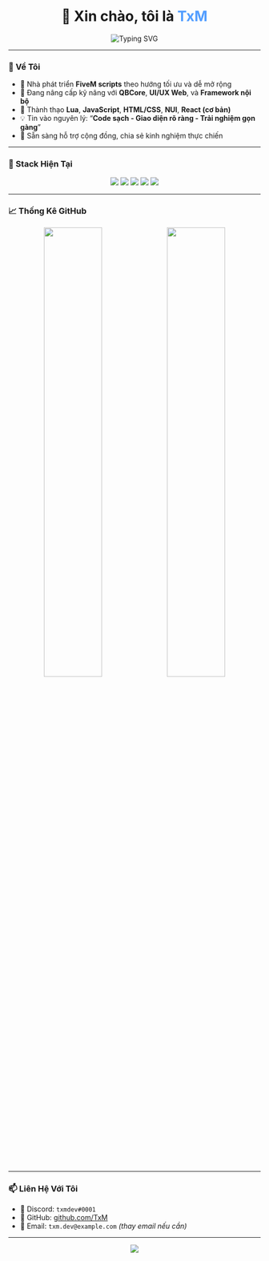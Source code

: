 <h1 align="center">👋 Xin chào, tôi là <span style="color:#539eff;">TxM</span></h1>
<p align="center">
  <img src="https://readme-typing-svg.demolab.com/?font=Fira+Code&pause=1000&color=539EFF&center=true&vCenter=true&width=435&lines=FiveM+Developer;Lập+trình+Lua+%7C+JS+%7C+UI%2FUX;Yêu+thích+sự+gọn+gàng+và+hiệu+quả;Open+Source+Lover" alt="Typing SVG" />
</p>

---

### 🧠 Về Tôi

- 🔨 Nhà phát triển **FiveM scripts** theo hướng tối ưu và dễ mở rộng
- 🌱 Đang nâng cấp kỹ năng với **QBCore**, **UI/UX Web**, và **Framework nội bộ**
- 🧰 Thành thạo **Lua**, **JavaScript**, **HTML/CSS**, **NUI**, **React (cơ bản)**
- 💡 Tin vào nguyên lý: “**Code sạch - Giao diện rõ ràng - Trải nghiệm gọn gàng**”
- 💬 Sẵn sàng hỗ trợ cộng đồng, chia sẻ kinh nghiệm thực chiến

---

### 🚀 Stack Hiện Tại

<p align="center">
  <img src="https://img.shields.io/badge/Lua-blue?style=for-the-badge&logo=lua&logoColor=white" />
  <img src="https://img.shields.io/badge/JavaScript-black?style=for-the-badge&logo=javascript" />
  <img src="https://img.shields.io/badge/Node.js-339933?style=for-the-badge&logo=node.js&logoColor=white" />
  <img src="https://img.shields.io/badge/HTML5-E34F26?style=for-the-badge&logo=html5&logoColor=white" />
  <img src="https://img.shields.io/badge/CSS3-1572B6?style=for-the-badge&logo=css3&logoColor=white" />
</p>

---

### 📈 Thống Kê GitHub

<p align="center">
  <img src="https://github-readme-stats.vercel.app/api?username=TxM&show_icons=true&theme=tokyonight&hide_border=true" width="48%" />
  <img src="https://streak-stats.demolab.com?user=TxM&theme=tokyonight&hide_border=true" width="48%" />
</p>

---

### 📫 Liên Hệ Với Tôi

- 💬 Discord: `txmdev#0001`
- 📁 GitHub: [github.com/TxM](https://github.com/TxM)
- 📧 Email: `txm.dev@example.com` *(thay email nếu cần)*

---

<p align="center">
  <img src="https://capsule-render.vercel.app/api?type=waving&color=0:539EFF,100:131617&height=120&section=footer"/>
</p>
